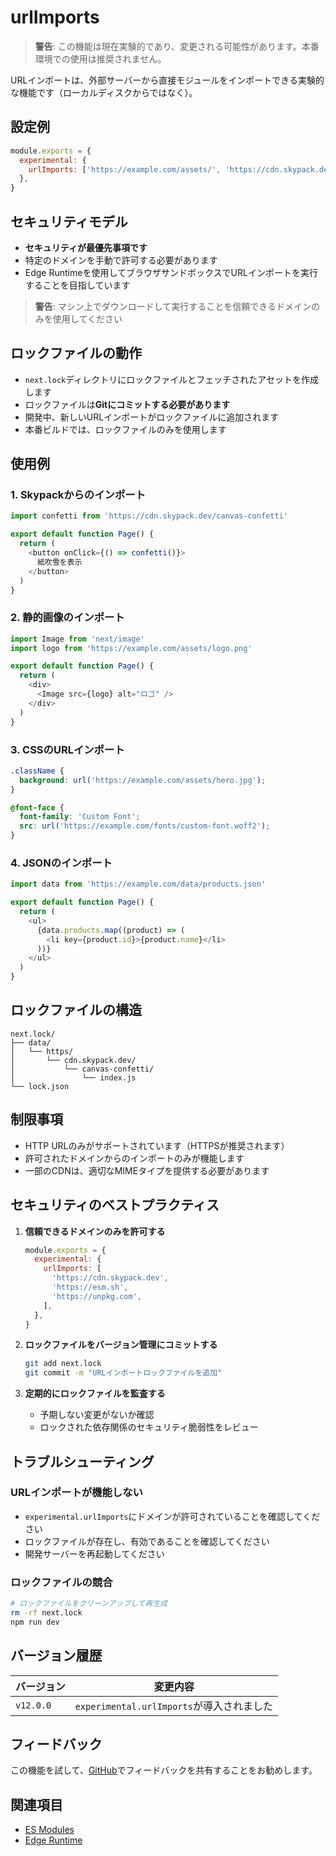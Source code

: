 # urlImports

> **警告**: この機能は現在実験的であり、変更される可能性があります。本番環境での使用は推奨されません。

URLインポートは、外部サーバーから直接モジュールをインポートできる実験的な機能です（ローカルディスクからではなく）。

## 設定例

```javascript filename="next.config.js"
module.exports = {
  experimental: {
    urlImports: ['https://example.com/assets/', 'https://cdn.skypack.dev'],
  },
}
```

## セキュリティモデル

- **セキュリティが最優先事項です**
- 特定のドメインを手動で許可する必要があります
- Edge Runtimeを使用してブラウザサンドボックスでURLインポートを実行することを目指しています

> **警告**: マシン上でダウンロードして実行することを信頼できるドメインのみを使用してください

## ロックファイルの動作

- `next.lock`ディレクトリにロックファイルとフェッチされたアセットを作成します
- ロックファイルは**Gitにコミットする必要があります**
- 開発中、新しいURLインポートがロックファイルに追加されます
- 本番ビルドでは、ロックファイルのみを使用します

## 使用例

### 1. Skypackからのインポート

```javascript
import confetti from 'https://cdn.skypack.dev/canvas-confetti'

export default function Page() {
  return (
    <button onClick={() => confetti()}>
      紙吹雪を表示
    </button>
  )
}
```

### 2. 静的画像のインポート

```javascript
import Image from 'next/image'
import logo from 'https://example.com/assets/logo.png'

export default function Page() {
  return (
    <div>
      <Image src={logo} alt="ロゴ" />
    </div>
  )
}
```

### 3. CSSのURLインポート

```css filename="styles.css"
.className {
  background: url('https://example.com/assets/hero.jpg');
}

@font-face {
  font-family: 'Custom Font';
  src: url('https://example.com/fonts/custom-font.woff2');
}
```

### 4. JSONのインポート

```javascript
import data from 'https://example.com/data/products.json'

export default function Page() {
  return (
    <ul>
      {data.products.map((product) => (
        <li key={product.id}>{product.name}</li>
      ))}
    </ul>
  )
}
```

## ロックファイルの構造

```
next.lock/
├── data/
│   └── https/
│       └── cdn.skypack.dev/
│           └── canvas-confetti/
│               └── index.js
└── lock.json
```

## 制限事項

- HTTP URLのみがサポートされています（HTTPSが推奨されます）
- 許可されたドメインからのインポートのみが機能します
- 一部のCDNは、適切なMIMEタイプを提供する必要があります

## セキュリティのベストプラクティス

1. **信頼できるドメインのみを許可する**
   ```javascript
   module.exports = {
     experimental: {
       urlImports: [
         'https://cdn.skypack.dev',
         'https://esm.sh',
         'https://unpkg.com',
       ],
     },
   }
   ```

2. **ロックファイルをバージョン管理にコミットする**
   ```bash
   git add next.lock
   git commit -m "URLインポートロックファイルを追加"
   ```

3. **定期的にロックファイルを監査する**
   - 予期しない変更がないか確認
   - ロックされた依存関係のセキュリティ脆弱性をレビュー

## トラブルシューティング

### URLインポートが機能しない

- `experimental.urlImports`にドメインが許可されていることを確認してください
- ロックファイルが存在し、有効であることを確認してください
- 開発サーバーを再起動してください

### ロックファイルの競合

```bash
# ロックファイルをクリーンアップして再生成
rm -rf next.lock
npm run dev
```

## バージョン履歴

| バージョン | 変更内容 |
|-----------|---------|
| `v12.0.0` | `experimental.urlImports`が導入されました |

## フィードバック

この機能を試して、[GitHub](https://github.com/vercel/next.js/issues)でフィードバックを共有することをお勧めします。

## 関連項目

- [ES Modules](https://developer.mozilla.org/en-US/docs/Web/JavaScript/Guide/Modules)
- [Edge Runtime](/docs/app/building-your-application/rendering/edge-and-nodejs-runtimes)

